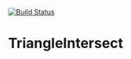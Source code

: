 [![Build Status](https://travis-ci.org/skariel/TriangleIntersect.jl.svg)](https://travis-ci.org/skariel/TriangleIntersect.jl)

# TriangleIntersect

